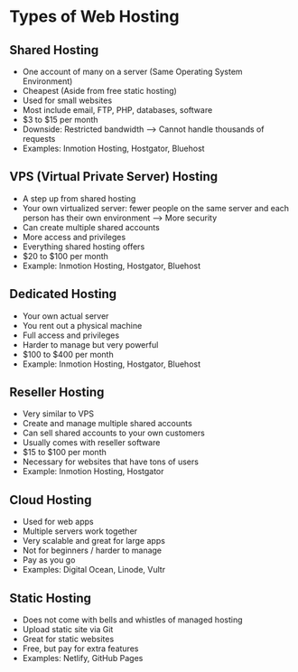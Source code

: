 # Types of Web Hosting

## Shared Hosting
  - One account of many on a server (Same Operating System Environment) 
  - Cheapest (Aside from free static hosting)
  - Used for small websites
  - Most include email, FTP, PHP, databases, software
  - $3 to $15 per month
  - Downside: Restricted bandwidth --> Cannot handle thousands of requests
  - Examples: Inmotion Hosting, Hostgator, Bluehost

## VPS (Virtual Private Server) Hosting
  - A step up from shared hosting
  - Your own virtualized server: fewer people on the same server and each person has their own environment --> More security
  - Can create multiple shared accounts
  - More access and privileges
  - Everything shared hosting offers
  - $20 to $100 per month
  - Example: Inmotion Hosting, Hostgator, Bluehost 

## Dedicated Hosting
  - Your own actual server
  - You rent out a physical machine
  - Full access and privileges
  - Harder to manage but very powerful
  - $100 to $400 per month
  - Example: Inmotion Hosting, Hostgator, Bluehost

## Reseller Hosting
  - Very similar to VPS
  - Create and manage multiple shared accounts
  - Can sell shared accounts to your own customers
  - Usually comes with reseller software
  - $15 to $100 per month
  - Necessary for websites that have tons of users
  - Example: Inmotion Hosting, Hostgator

## Cloud Hosting
  - Used for web apps
  - Multiple servers work together
  - Very scalable and great for large apps
  - Not for beginners / harder to manage
  - Pay as you go
  - Examples: Digital Ocean, Linode, Vultr 

## Static Hosting
  - Does not come with bells and whistles of managed hosting
  - Upload static site via Git
  - Great for static websites
  - Free, but pay for extra features
  - Examples: Netlify, GitHub Pages   